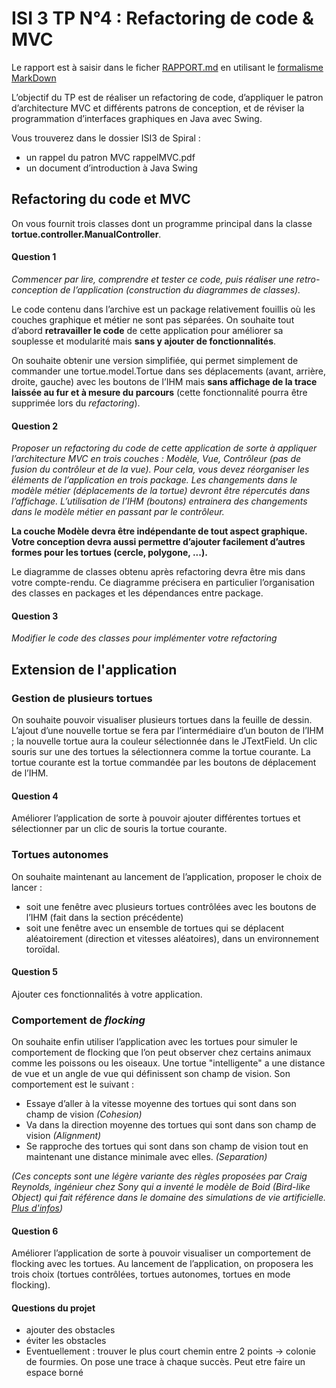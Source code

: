 # ISI 3 TP N°4 : Refactoring de code & MVC

Le rapport est à saisir dans le ficher [RAPPORT.md](RAPPORT.md) en utilisant 
le [formalisme MarkDown](https://guides.github.com/features/mastering-markdown/)

L’objectif du TP est de réaliser un refactoring de code, d’appliquer le patron d’architecture MVC 
et différents patrons de conception, et de réviser la programmation d’interfaces graphiques en Java avec Swing.

Vous trouverez dans le dossier ISI3 de Spiral :
 * un rappel du patron MVC rappelMVC.pdf
 * un document d’introduction à Java Swing

## Refactoring du code et MVC

On vous fournit trois classes dont un programme principal dans la classe **tortue.controller.ManualController**.

#### Question 1

*Commencer par lire, comprendre et tester ce code, puis réaliser une
 retro-conception de l’application (construction du diagrammes de classes).*
 
 Le code contenu dans l’archive est un package relativement fouillis où les couches graphique
  et métier ne sont pas séparées. On souhaite tout d’abord **retravailler le code**
 de cette application pour améliorer sa souplesse et modularité mais **sans y ajouter de
 fonctionnalités**.

On souhaite obtenir une version simplifiée, qui permet simplement de commander une
tortue.model.Tortue dans ses déplacements (avant, arrière, droite, gauche) avec les boutons de l’IHM
mais **sans affichage de la trace laissée au fur et à mesure du parcours** (cette
fonctionnalité pourra être supprimée lors du *refactoring*).

#### Question 2

*Proposer un refactoring du code de cette application de sorte à appliquer
l’architecture MVC en trois couches : Modèle, Vue, Contrôleur (pas de fusion du
contrôleur et de la vue). Pour cela, vous devez réorganiser les éléments de l’application
en trois package. Les changements dans le modèle métier (déplacements de la tortue)
devront être répercutés dans l’affichage. L’utilisation de l’IHM (boutons) entrainera des
changements dans le modèle métier en passant par le contrôleur.*

**La couche Modèle devra être indépendante de tout aspect graphique. Votre conception devra
aussi permettre d’ajouter facilement d’autres formes pour les tortues
(cercle, polygone, ...).**

Le diagramme de classes obtenu après refactoring devra être mis dans votre compte-rendu. 
Ce diagramme précisera en particulier l’organisation des classes en packages et
les dépendances entre package.

#### Question 3 

*Modifier le code des classes pour implémenter votre refactoring*

## Extension de l'application

### Gestion de plusieurs tortues

On souhaite pouvoir visualiser plusieurs tortues dans la feuille de dessin. L’ajout d’une
nouvelle tortue se fera par l’intermédiaire d’un bouton de l’IHM ; la nouvelle tortue
aura la couleur sélectionnée dans le JTextField. Un clic souris sur une des tortues la
sélectionnera comme la tortue courante. La tortue courante est la tortue commandée
par les boutons de déplacement de l’IHM.

#### Question 4

Améliorer l’application de sorte à pouvoir ajouter différentes tortues et
sélectionner par un clic de souris la tortue courante.

### Tortues autonomes

On souhaite maintenant au lancement de l’application, proposer le choix de lancer :
 * soit une fenêtre avec plusieurs tortues contrôlées avec les boutons de l’IHM (fait
dans la section précédente)
 * soit une fenêtre avec un ensemble de tortues qui se déplacent aléatoirement
(direction et vitesses aléatoires), dans un environnement toroïdal.

#### Question 5

Ajouter ces fonctionnalités à votre application.

### Comportement de *flocking*

On souhaite enfin utiliser l’application avec les tortues pour simuler le comportement de
flocking que l’on peut observer chez certains animaux comme les poissons ou les oiseaux.
Une tortue "intelligente" a une distance de vue et un angle de vue qui définissent son
champ de vision. Son comportement est le suivant :
 * Essaye d’aller à la vitesse moyenne des tortues qui sont dans son champ de vision *(Cohesion)*
 * Va dans la direction moyenne des tortues qui sont dans son champ de vision *(Alignment)*
 * Se rapproche des tortues qui sont dans son champ de vision tout en maintenant
une distance minimale avec elles. *(Separation)*

*(Ces concepts sont une légère variante des règles proposées par Craig Reynolds, 
ingénieur chez Sony qui a inventé le modèle de Boid (Bird-like Object) qui fait référence dans le domaine
 des simulations de vie artificielle. [Plus d'infos](http://www.red3d.com/cwr/boids/))*

#### Question 6

Améliorer l’application de sorte à pouvoir visualiser un comportement
de flocking avec les tortues. Au lancement de l’application, on proposera les trois choix
(tortues contrôlées, tortues autonomes, tortues en mode flocking).

#### Questions du projet
- ajouter des obstacles
- éviter les obstacles
- Eventuellement : trouver le plus court chemin entre 2 points -> colonie de fourmies. On pose une trace à chaque succès. Peut etre faire un espace borné